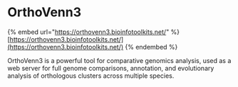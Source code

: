 # OrthoVenn3

{% embed url="https://orthovenn3.bioinfotoolkits.net/" %}
[https://orthovenn3.bioinfotoolkits.net/](https://orthovenn3.bioinfotoolkits.net/)
{% endembed %}

OrthoVenn3 is a powerful tool for comparative genomics analysis, used as a web server for full genome comparisons, annotation, and evolutionary analysis of orthologous clusters across multiple species.



